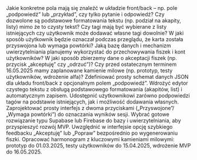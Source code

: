 <pytania>
Jakie konkretne pola mają się znaleźć w układzie front/back – np. pole „podpowiedź” lub „przykład”, czy tylko pytanie i odpowiedź?
Czy dozwolone są podstawowe formatowania tekstu (np. podział na akapity, listy) mimo że to czysty tekst?
Czy tagi mają być wybierane z listy istniejących czy użytkownik może dodawać własne tagi dowolnie?
W jaki sposób użytkownik będzie oznaczał podczas przeglądu, że karta została przyswojona lub wymaga powtórki?
Jaką bazę danych i mechanizm uwierzytelniania planujemy wykorzystać do przechowywania fiszek i kont użytkowników?
W jaki sposób zbierzemy dane o akceptacji fiszek (np. przycisk „akceptuję” czy „odrzuć”)?
Czy przed ostatecznym terminem 16.05.2025 mamy zaplanowane kamienie milowe (np. prototyp, testy użytkowników, wdrożenie alfa)?
</pytania>
<rekomendacje>
Zdefiniować prosty schemat danych JSON dla układu front/back z opcjonalnym polem „podpowiedź”.
Wdrożyć edytor czystego tekstu z obsługą podstawowego formatowania (akapitów, list) i automatycznym zapisem.
Udostępnić użytkownikowi zarówno podpowiedzi tagów na podstawie istniejących, jak i możliwość dodawania własnych.
Zaprojektować prosty interfejs z dwoma przyciskami („Przyswojone”/„Wymaga powtórki”) do oznaczania wyników sesji.
Wybrać gotowe rozwiązanie typu Supabase lub Firebase do bazy i uwierzytelniania, aby przyspieszyć rozwój MVP.
Uwzględnić w interfejsie opcję szybkiego feedbacku „Akceptuję” lub „Popraw” bezpośrednio po wygenerowaniu fiszki.
Opracować harmonogram z kluczowymi kamieniami milowymi: prototyp do 01.03.2025, testy użytkowników do 15.04.2025, wdrożenie MVP do 16.05.2025.
</rekomendacje>

